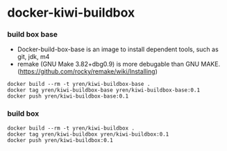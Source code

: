 # docker-kiwi-buildbox

### build box base
* Docker-build-box-base is an image to install dependent tools, such as git, jdk, m4
* remake (GNU Make 3.82+dbg0.9) is more debugable than GNU MAKE. (https://github.com/rocky/remake/wiki/Installing)

```
docker build --rm -t yren/kiwi-buildbox-base .
docker tag yren/kiwi-buildbox-base yren/kiwi-buildbox-base:0.1
docker push yren/kiwi-buildbox-base:0.1
```

### build box
```
docker build --rm -t yren/kiwi-buildbox .
docker tag yren/kiwi-buildbox yren/kiwi-buildbox:0.1
docker push yren/kiwi-buildbox:0.1
```